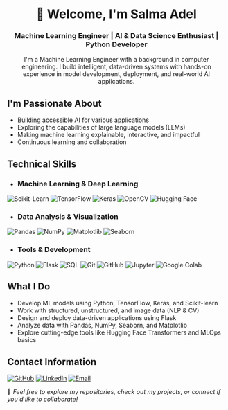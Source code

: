 <h1 align="center"> 💫 Welcome, I'm Salma Adel</h1>
<h3 align="center">Machine Learning Engineer | AI & Data Science Enthusiast | Python Developer</h3>
<p align="center"> I'm a Machine Learning Engineer with a background in computer engineering. I build intelligent, data-driven systems with hands-on experience in model development, deployment, and real-world AI applications.</p>

## I'm Passionate About

- Building accessible AI for various applications  
- Exploring the capabilities of large language models (LLMs)  
- Making machine learning explainable, interactive, and impactful  
- Continuous learning and collaboration

  
## Technical Skills

- ### Machine Learning & Deep Learning
![Scikit-Learn](https://img.shields.io/badge/Scikit--Learn-F7931E?style=for-the-badge&logo=scikitlearn&logoColor=white)
![TensorFlow](https://img.shields.io/badge/TensorFlow-FF6F00?style=for-the-badge&logo=tensorflow&logoColor=white)
![Keras](https://img.shields.io/badge/Keras-D00000?style=for-the-badge&logo=keras&logoColor=white)
![OpenCV](https://img.shields.io/badge/OpenCV-5C3EE8?style=for-the-badge&logo=opencv&logoColor=white)
![Hugging Face](https://img.shields.io/badge/HuggingFace-FFCC00?style=for-the-badge&logo=huggingface&logoColor=black)


- ### Data Analysis & Visualization
![Pandas](https://img.shields.io/badge/Pandas-150458?style=for-the-badge&logo=pandas&logoColor=white)
![NumPy](https://img.shields.io/badge/NumPy-013243?style=for-the-badge&logo=numpy&logoColor=white)
![Matplotlib](https://img.shields.io/badge/Matplotlib-11557C?style=for-the-badge&logo=matplotlib&logoColor=white)
![Seaborn](https://img.shields.io/badge/Seaborn-4B8BBE?style=for-the-badge&logo=python&logoColor=white)


- ### Tools & Development
![Python](https://img.shields.io/badge/Python-3776AB?style=for-the-badge&logo=python&logoColor=white)
![Flask](https://img.shields.io/badge/Flask-000000?style=for-the-badge&logo=flask&logoColor=white)
![SQL](https://img.shields.io/badge/SQL-4479A1?style=for-the-badge&logo=mysql&logoColor=white)
![Git](https://img.shields.io/badge/Git-F05032?style=for-the-badge&logo=git&logoColor=white)
![GitHub](https://img.shields.io/badge/GitHub-181717?style=for-the-badge&logo=github&logoColor=white)
![Jupyter](https://img.shields.io/badge/Jupyter-F37626?style=for-the-badge&logo=jupyter&logoColor=white)
![Google Colab](https://img.shields.io/badge/Google%20Colab-F9AB00?style=for-the-badge&logo=googlecolab&logoColor=white)


## What I Do

- Develop ML models using Python, TensorFlow, Keras, and Scikit-learn  
- Work with structured, unstructured, and image data (NLP & CV)  
- Design and deploy data-driven applications using Flask  
- Analyze data with Pandas, NumPy, Seaborn, and Matplotlib  
- Explore cutting-edge tools like Hugging Face Transformers and MLOps basics


## Contact Information

[![GitHub](https://img.shields.io/badge/GitHub-181717?style=for-the-badge&logo=github&logoColor=white)](https://github.com/salmadel)
[![LinkedIn](https://img.shields.io/badge/LinkedIn-0077B5?style=for-the-badge&logo=linkedin&logoColor=white)](https://www.linkedin.com/in/salma-adel-035011252)
[![Email](https://img.shields.io/badge/Email-D14836?style=for-the-badge&logo=gmail&logoColor=white)](mailto:salma.adel.saleh.10@gmail.com)


🌟 *Feel free to explore my repositories, check out my projects, or connect if you'd like to collaborate!*
